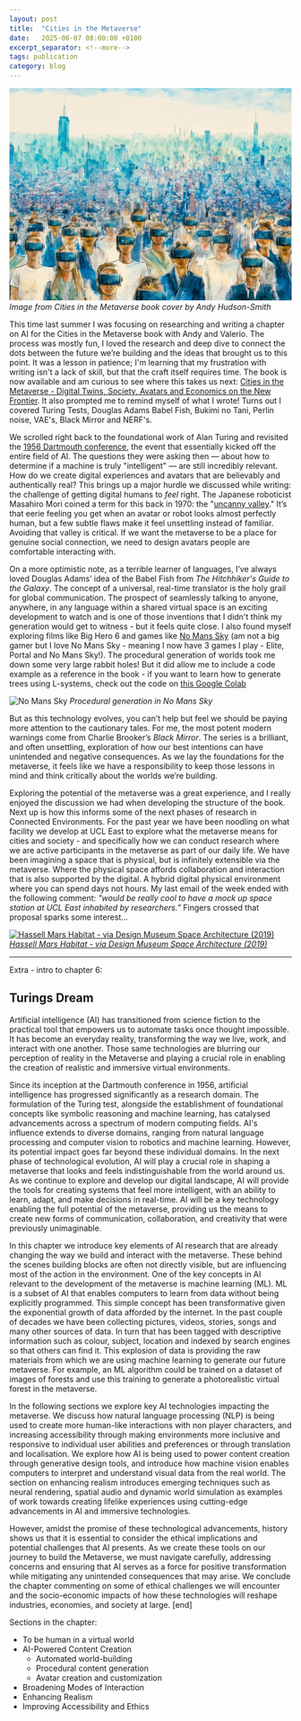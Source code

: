 ```yaml
---
layout: post
title:  "Cities in the Metaverse"
date:   2025-06-07 08:00:00 +0100
excerpt_separator: <!--more-->
tags: publication
category: blog 
---
```


![Book cover by Andy](/assets/img/blog/metaverse.jpg)
_Image from Cities in the Metaverse book cover by Andy Hudson-Smith_

This time last summer I was focusing on researching and writing a chapter on AI for the Cities in the Metaverse book with Andy and Valerio. The process was mostly fun, I loved the research and deep dive to connect the dots between the future we’re building and the ideas that brought us to this point. It was a lesson in patience; I'm learning that my frustration with writing isn't a lack of skill, but that the craft itself requires time. The book is now available and am curious to see where this takes us next: [Cities in the Metaverse - Digital Twins, Society, Avatars and Economics on the New Frontier](https://www.routledge.com/Cities-in-the-Metaverse-Digital-Twins-Society-Avatars-and-Economics-on-the-New-Frontier/Hudson-Smith-Signorelli-Wilson/p/book/9781032576695). It also prompted me to remind myself of what I wrote! Turns out I covered Turing Tests, Douglas Adams Babel Fish, Bukimi no Tani, Perlin noise, VAE's, Black Mirror and NERF's.

<!--more-->

We scrolled right back to the foundational work of Alan Turing and revisited the [1956 Dartmouth conference](http://jmc.stanford.edu/articles/dartmouth/dartmouth.pdf), the event that essentially kicked off the entire field of AI. The questions they were asking then — about how to determine if a machine is truly "intelligent" — are still incredibly relevant. How do we create digital experiences and avatars that are believably and authentically real? This brings up a major hurdle we discussed while writing: the challenge of getting digital humans to *feel* right. The Japanese roboticist Masahiro Mori coined a term for this back in 1970: the "[uncanny valley](https://spectrum.ieee.org/the-uncanny-valley)." It’s that eerie feeling you get when an avatar or robot looks almost perfectly human, but a few subtle flaws make it feel unsettling instead of familiar. Avoiding that valley is critical. If we want the metaverse to be a place for genuine social connection, we need to design avatars people are comfortable interacting with.

On a more optimistic note, as a terrible learner of languages, I’ve always loved Douglas Adams’ idea of the Babel Fish from *The Hitchhiker's Guide to the Galaxy*. The concept of a universal, real-time translator is the holy grail for global communication. The prospect of seamlessly talking to anyone, anywhere, in any language within a shared virtual space is an exciting development to watch and is one of those inventions that I didn't think my generation would get to witness - but it feels quite close. I also found myself exploring films like Big Hero 6 and games like [No Mans Sky](https://www.nomanssky.com/) (am not a big gamer but I love No Mans Sky - meaning I now have 3 games I play - Elite, Portal and No Mans Sky!). The procedural generation of worlds took me down some very large rabbit holes! But it did allow me to include a code example as a reference in the book - if you want to learn how to generate trees using L-systems, check out the code on [this Google Colab](https://github.com/djdunc/djdunc.github.io/blob/main/projects/Lsystems/L_systems.ipynb)

![No Mans Sky](https://www.nomanssky.com/media/legacy/uploads/2017/02/NewEridu.png)
_Procedural generation in No Mans Sky_

But as this technology evolves, you can’t help but feel we should be paying more attention to the cautionary tales. For me, the most potent modern warnings come from Charlie Brooker’s *Black Mirror*. The series is a brilliant, and often unsettling, exploration of how our best intentions can have unintended and negative consequences. As we lay the foundations for the metaverse, it feels like we have a responsibility to keep those lessons in mind and think critically about the worlds we’re building.

Exploring the potential of the metaverse was a great experience, and I really enjoyed the discussion we had when developing the structure of the book. Next up is how this informs some of the next phases of research in Connected Environments. For the past year we have been noodling on what facility we develop at UCL East to explore what the metaverse means for cities and society - and specifically how we can conduct research where we are active participants in the metaverse as part of our daily life. We have been imagining a space that is physical, but is infinitely extensible via the metaverse. Where the physical space affords collaboration and interaction that is also supported by the digital. A hybrid digital physical environment where you can spend days not hours. My last email of the week ended with the following comment:  _"would be really cool to have a mock up space station at UCL East inhabited by researchers.”_ Fingers crossed that proposal sparks some interest…

[![Hassell Mars Habitat - via Design Museum Space Architecture (2019)](https://designmuseum.org/image/9d2a2860-f11d-474a-b82f-263283530b8e)
_Hassell Mars Habitat - via Design Museum Space Architecture (2019)_](https://designmuseum.org/whats-on/talks-courses-and-workshops/space-architecture)


<hr>
Extra - intro to chapter 6:

## Turings Dream
Artificial intelligence (AI) has transitioned from science fiction to the practical tool that empowers us to automate tasks once thought impossible. It has become an everyday reality, transforming the way we live, work, and interact with one another. Those same technologies are blurring our perception of reality in the Metaverse and playing a crucial role in enabling the creation of realistic and immersive virtual environments.

Since its inception at the Dartmouth conference in 1956, artificial intelligence has progressed significantly as a research domain. The formulation of the Turing test, alongside the establishment of foundational concepts like symbolic reasoning and machine learning, has catalysed advancements across a spectrum of modern computing fields. AI's influence extends to diverse domains, ranging from natural language processing and computer vision to robotics and machine learning.  However, its potential impact goes far beyond these individual domains. In the next phase of technological evolution, AI will play a crucial role in shaping a metaverse that looks and feels indistinguishable from the world around us. As we continue to explore and develop our digital landscape, AI will provide the tools for creating systems that feel more intelligent, with an ability to learn, adapt, and make decisions in real-time. AI will be a key technology enabling the full potential of the metaverse, providing us the means to create new forms of communication, collaboration, and creativity that were previously unimaginable.

In this chapter we introduce key elements of AI research that are already changing the way we build and interact with the metaverse. These behind the scenes building blocks are often not directly visible, but are influencing most of the action in the environment. One of the key concepts in AI relevant to the development of the metaverse is machine learning (ML). ML is a subset of AI that enables computers to learn from data without being explicitly programmed. This simple concept has been transformative given the exponential growth of data afforded by the internet. In the past couple of decades we have been collecting pictures, videos, stories, songs and many other sources of data. In turn that has been tagged with descriptive information such as colour, subject, location and indexed by search engines so that others can find it. This explosion of data is providing the raw materials from which we are using machine learning to generate our future metaverse. For example, an ML algorithm could be trained on a dataset of images of forests and use this training to generate a photorealistic virtual forest in the metaverse.

In the following sections we explore key AI technologies impacting the metaverse. We discuss how natural language processing (NLP) is being used to create more human-like interactions with non player characters, and increasing accessibility through making environments more inclusive and responsive to individual user abilities and preferences or through translation and localisation. We explore how AI is being used to power content creation through generative design tools, and introduce how machine vision enables computers to interpret and understand visual data from the real world. The section on enhancing realism introduces emerging techniques such as neural rendering, spatial audio and dynamic world simulation as examples of work towards creating lifelike experiences using cutting-edge advancements in AI and immersive technologies.

However, amidst the promise of these technological advancements, history shows us that it is essential to consider the ethical implications and potential challenges that AI presents. As we create these tools on our journey to build the Metaverse, we must navigate carefully, addressing concerns and ensuring that AI serves as a force for positive transformation while mitigating any unintended consequences that may arise. We conclude the chapter commenting on some of ethical challenges we will encounter and the socio-economic impacts of how these technologies will reshape industries, economies, and society at large.
[end]

Sections in the chapter:
- To be human in a virtual world
- AI-Powered Content Creation
    - Automated world-building
    - Procedural content generation
    - Avatar creation and customization
- Broadening Modes of Interaction
- Enhancing Realism
- Improving Accessibility and Ethics